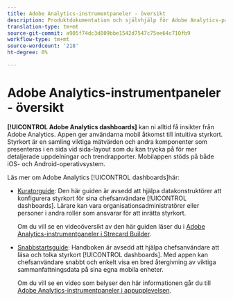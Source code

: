 ```yaml
---
title: Adobe Analytics-instrumentpaneler - översikt
description: Produktdokumentation och självhjälp för Adobe Analytics-paneler
translation-type: tm+mt
source-git-commit: a905f74dc3d809bbe1542d7547c75ee64c710fb9
workflow-type: tm+mt
source-wordcount: '218'
ht-degree: 0%

---
```



# Adobe Analytics-instrumentpaneler - översikt

**[!UICONTROL Adobe Analytics dashboards]** kan ni alltid få insikter från Adobe Analytics. Appen ger användarna mobil åtkomst till intuitiva styrkort. Styrkort är en samling viktiga mätvärden och andra komponenter som presenteras i en sida vid sida-layout som du kan trycka på för mer detaljerade uppdelningar och trendrapporter. Mobilappen stöds på både iOS- och Android-operativsystem.

Läs mer om Adobe Analytics [!UICONTROL dashboards]här:

* [Kuratorguide](https://docs.adobe.com/content/help/en/analytics/analyze/mobapp/curator.html): Den här guiden är avsedd att hjälpa datakonstruktörer att konfigurera styrkort för sina chefsanvändare [!UICONTROL dashboards]. Lärare kan vara organisationsadministratörer eller personer i andra roller som ansvarar för att inrätta styrkort.

   Om du vill se en videoöversikt av den här guiden läser du i [Adobe Analytics-instrumentpaneler i Strecard Builder](https://www.youtube.com/watch?v=tnnl6hrcP94&amp;feature=youtu.be).


* [Snabbstartsguide](https://docs.adobe.com/content/help/en/analytics/analyze/mobapp/executive.html): Handboken är avsedd att hjälpa chefsanvändare att läsa och tolka styrkort [!UICONTROL dashboards]. Med appen kan chefsanvändare snabbt och enkelt visa en bred återgivning av viktiga sammanfattningsdata på sina egna mobila enheter.

   Om du vill se en video som belyser den här informationen går du till [Adobe Analytics-instrumentpaneler i appupplevelsen](https://www.youtube.com/watch?v=QXqQ_PkArbA&amp;feature=youtu.be).